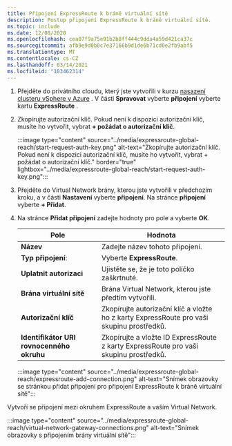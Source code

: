 ```yaml
---
title: Připojení ExpressRoute k bráně virtuální sítě
description: Postup připojení ExpressRoute k bráně virtuální sítě.
ms.topic: include
ms.date: 12/08/2020
ms.openlocfilehash: cea07f9a75e91b2b8ff444c9dda4a59d421ca37c
ms.sourcegitcommit: afb9e9d0b0c7e37166b9d1de6b71cd0e2fb9abf5
ms.translationtype: MT
ms.contentlocale: cs-CZ
ms.lasthandoff: 03/14/2021
ms.locfileid: "103462314"
---
```

<!-- Used in deploy-azure-vmware-solution.md and tutorial-configure-networking.md -->

1. Přejděte do privátního cloudu, který jste vytvořili v kurzu [nasazení clusteru vSphere v Azure](../tutorial-create-private-cloud.md) . V části **Spravovat** vyberte **připojení** vyberte kartu **ExpressRoute** .

1. Zkopírujte autorizační klíč. Pokud není k dispozici autorizační klíč, musíte ho vytvořit, vybrat **+ požádat o autorizační klíč**.

   :::image type="content" source="../media/expressroute-global-reach/start-request-auth-key.png" alt-text="Zkopírujte autorizační klíč. Pokud není k dispozici autorizační klíč, musíte ho vytvořit, vybrat + požádat o autorizační klíč." border="true" lightbox="../media/expressroute-global-reach/start-request-auth-key.png":::

1. Přejděte do Virtual Network brány, kterou jste vytvořili v předchozím kroku, a v části **Nastavení** vyberte **připojení**. Na stránce **připojení** vyberte **+ Přidat**.

1. Na stránce **Přidat připojení** zadejte hodnoty pro pole a vyberte **OK**. 

   | Pole | Hodnota |
   | --- | --- |
   | **Název**  | Zadejte název tohoto připojení.  |
   | **Typ připojení**:  | Vyberte **ExpressRoute**.  |
   | **Uplatnit autorizaci**  | Ujistěte se, že je toto políčko zaškrtnuté.  |
   | **Brána virtuální sítě** | Brána Virtual Network, kterou jste předtím vytvořili.  |
   | **Autorizační klíč**  | Zkopírujte autorizační klíč a vložte ho z karty ExpressRoute pro vaši skupinu prostředků. |
   | **Identifikátor URI rovnocenného okruhu**  | Zkopírujte a vložte ID ExpressRoute z karty ExpressRoute pro vaši skupinu prostředků.  |

   :::image type="content" source="../media/expressroute-global-reach/expressroute-add-connection.png" alt-text="Snímek obrazovky se stránkou přidat připojení pro připojení ExpressRoute k bráně virtuální sítě":::

Vytvoří se připojení mezi okruhem ExpressRoute a vaším Virtual Network.

:::image type="content" source="../media/expressroute-global-reach/virtual-network-gateway-connections.png" alt-text="Snímek obrazovky s připojením brány virtuální sítě":::